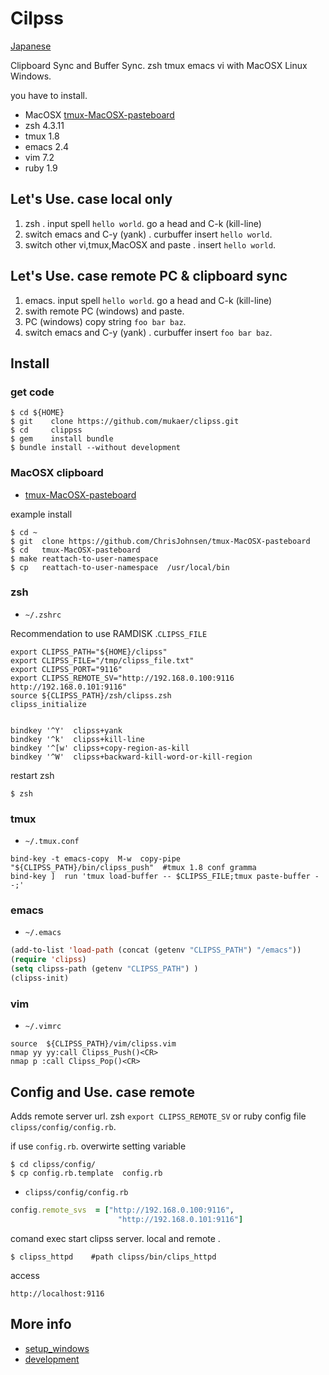 Cilpss
======

[Japanese](http://mukaer.com/archives/2013/08/19/zsh_tmux_emacs_/)


Clipboard Sync and Buffer Sync. zsh tmux emacs vi with MacOSX Linux Windows.


you have to install.

* MacOSX [tmux-MacOSX-pasteboard](https://github.com/ChrisJohnsen/tmux-MacOSX-pasteboard)
* zsh   4.3.11
* tmux  1.8
* emacs 2.4
* vim   7.2
* ruby  1.9


Let's Use. case local only
-----

1. zsh . input spell `hello world`. go a head and C-k (kill-line)
2. switch emacs and C-y (yank) . curbuffer insert `hello world`.
3. switch other vi,tmux,MacOSX and paste . insert `hello world`.


Let's Use. case remote PC & clipboard sync
-----
1. emacs. input spell `hello world`. go a head and C-k (kill-line)
2. swith remote PC (windows) and paste.
3. PC (windows) copy string `foo bar baz`.
4. switch emacs and C-y (yank) . curbuffer insert `foo bar baz`.



Install
------

### get code

```bsh
$ cd ${HOME}
$ git    clone https://github.com/mukaer/clipss.git
$ cd     clippss
$ gem    install bundle
$ bundle install --without development
```

### MacOSX clipboard

* [tmux-MacOSX-pasteboard](https://github.com/ChrisJohnsen/tmux-MacOSX-pasteboard)

example install

```bsh
$ cd ~
$ git  clone https://github.com/ChrisJohnsen/tmux-MacOSX-pasteboard
$ cd   tmux-MacOSX-pasteboard
$ make reattach-to-user-namespace 
$ cp   reattach-to-user-namespace  /usr/local/bin
```

### zsh

* `~/.zshrc`

Recommendation to use RAMDISK .`CLIPSS_FILE`

```bsh
export CLIPSS_PATH="${HOME}/clipss"
export CLIPSS_FILE="/tmp/clipss_file.txt"
export CLIPSS_PORT="9116"
export CLIPSS_REMOTE_SV="http://192.168.0.100:9116 http://192.168.0.101:9116"
source ${CLIPSS_PATH}/zsh/clipss.zsh
clipss_initialize


bindkey '^Y'  clipss+yank
bindkey '^k'  clipss+kill-line
bindkey '^[w' clipss+copy-region-as-kill
bindkey '^W'  clipss+backward-kill-word-or-kill-region
```
restart zsh

```bsh
$ zsh
```

### tmux

* `~/.tmux.conf`

~~~
bind-key -t emacs-copy  M-w  copy-pipe "${CLIPSS_PATH}/bin/clipss_push"  #tmux 1.8 conf gramma
bind-key ]  run 'tmux load-buffer -- $CLIPSS_FILE;tmux paste-buffer --;'
~~~


### emacs

* `~/.emacs`


```lisp
(add-to-list 'load-path (concat (getenv "CLIPSS_PATH") "/emacs"))
(require 'clipss)
(setq clipss-path (getenv "CLIPSS_PATH") )
(clipss-init)
```

### vim

* `~/.vimrc`

~~~
source  ${CLIPSS_PATH}/vim/clipss.vim
nmap yy yy:call Clipss_Push()<CR>
nmap p :call Clipss_Pop()<CR>
~~~



Config and Use. case remote
---
Adds remote server url. zsh `export CLIPSS_REMOTE_SV` or
ruby config file `clipss/config/config.rb`.

if use `config.rb`. overwirte setting variable

```bsh
$ cd clipss/config/
$ cp config.rb.template  config.rb
```

* `clipss/config/config.rb`

```ruby
config.remote_svs  = ["http://192.168.0.100:9116",
                        "http://192.168.0.101:9116"]
```


comand exec start clipss server. local and remote .

```bsh
$ clipss_httpd    #path clipss/bin/clips_httpd
```

access

    http://localhost:9116



More info
--------

* [setup_windows](/setup_windows.md)
* [development](/development.md)
